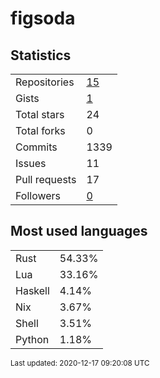 # figsoda


## Statistics

<table>
    <tr>
        <td>Repositories</td>
        <td><a href="https://github.com/figsoda?tab=repositories">15</a></td>
    </tr>
    <tr>
        <td>Gists</td>
        <td><a href="https://gist.github.com/figsoda">1</a></td>
    </tr>
    <tr>
        <td>Total stars</td>
        <td>24</td>
    </tr>
    <tr>
        <td>Total forks</td>
        <td>0</td>
    </tr>
    <tr>
        <td>Commits</td>
        <td>1339</td>
    </tr>
    <tr>
        <td>Issues</td>
        <td>11</td>
    </tr>
    <tr>
        <td>Pull requests</td>
        <td>17</td>
    </tr>
    <tr>
        <td>Followers</td>
        <td><a href="https://github.com/figsoda?tab=followers">0</a></td>
    </tr>
</table>


## Most used languages

<table>
<tr><td>Rust</td><td>54.33%</td></tr>
<tr><td>Lua</td><td>33.16%</td></tr>
<tr><td>Haskell</td><td>4.14%</td></tr>
<tr><td>Nix</td><td>3.67%</td></tr>
<tr><td>Shell</td><td>3.51%</td></tr>
<tr><td>Python</td><td>1.18%</td></tr>
</table>


<sub>Last updated: 2020-12-17 09:20:08 UTC</sub>
